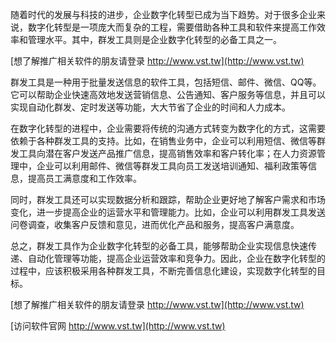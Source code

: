 随着时代的发展与科技的进步，企业数字化转型已成为当下趋势。对于很多企业来说，数字化转型是一项庞大而复杂的工程，需要借助各种工具和软件来提高工作效率和管理水平。其中，群发工具则是企业数字化转型的必备工具之一。

[想了解推广相关软件的朋友请登录 http://www.vst.tw](http://www.vst.tw)

群发工具是一种用于批量发送信息的软件工具，包括短信、邮件、微信、QQ等。它可以帮助企业快速高效地发送营销信息、公告通知、客户服务等信息，并且可以实现自动化群发、定时发送等功能，大大节省了企业的时间和人力成本。

在数字化转型的进程中，企业需要将传统的沟通方式转变为数字化的方式，这需要依赖于各种群发工具的支持。比如，在销售业务中，企业可以利用短信、微信等群发工具向潜在客户发送产品推广信息，提高销售效率和客户转化率；在人力资源管理中，企业可以利用邮件、微信等群发工具向员工发送培训通知、福利政策等信息，提高员工满意度和工作效率。

同时，群发工具还可以实现数据分析和跟踪，帮助企业更好地了解客户需求和市场变化，进一步提高企业的运营水平和管理能力。比如，企业可以利用群发工具发送问卷调查，收集客户反馈和意见，进而优化产品和服务，提高客户满意度。

总之，群发工具作为企业数字化转型的必备工具，能够帮助企业实现信息快速传递、自动化管理等功能，提高企业运营效率和竞争力。因此，企业在数字化转型的过程中，应该积极采用各种群发工具，不断完善信息化建设，实现数字化转型的目标。

[想了解推广相关软件的朋友请登录 http://www.vst.tw](http://www.vst.tw)


[访问软件官网 http://www.vst.tw](http://www.vst.tw)
